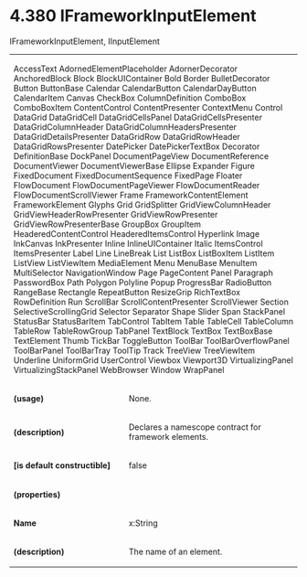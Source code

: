 <html dir="LTR" xmlns:mshelp="http://msdn.microsoft.com/mshelp" xmlns:ddue="http://ddue.schemas.microsoft.com/authoring/2003/5" xmlns:xlink="http://www.w3.org/1999/xlink" xmlns:tool="http://www.microsoft.com/tooltip"><body><input type="hidden" id="userDataCache" class="userDataStyle"><input type="hidden" id="hiddenScrollOffset"><img id="dropDownImage" style="display:none; height:0; width:0;" src="../local/drpdown.gif"><img id="dropDownHoverImage" style="display:none; height:0; width:0;" src="../local/drpdown_orange.gif"><img id="collapseImage" style="display:none; height:0; width:0;" src="../local/collapse.gif"><img id="expandImage" style="display:none; height:0; width:0;" src="../local/exp.gif"><img id="collapseAllImage" style="display:none; height:0; width:0;" src="../local/collall.gif"><img id="expandAllImage" style="display:none; height:0; width:0;" src="../local/expall.gif"><img id="copyImage" style="display:none; height:0; width:0;" src="../local/copycode.gif"><img id="copyHoverImage" style="display:none; height:0; width:0;" src="../local/copycodeHighlight.gif"><div id="header"><h1 class="heading">4.380 IFrameworkInputElement</h1></div><div id="mainSection"><div id="mainBody"><div id="allHistory" class="saveHistory" onsave="saveAll()" onload="loadAll()"></div>
				<p xmlns:wsd="http://wsdev.schemas.microsoft.com/authoring/2008/2" xmlns:msxsl="urn:schemas-microsoft-com:xslt" xmlns:script="urn:script" xmlns:build="urn:build">
				</p>
			<div id="sectionSection0" class="section" name="collapseableSection"><content xmlns="http://ddue.schemas.microsoft.com/authoring/2003/5" xmlns:wsd="http://wsdev.schemas.microsoft.com/authoring/2008/2" xmlns:msxsl="urn:schemas-microsoft-com:xslt" xmlns:script="urn:script" xmlns:build="urn:build">
				</content></div><div id="sectionSection1" class="section" name="collapseableSection"><content xmlns="http://ddue.schemas.microsoft.com/authoring/2003/5" xmlns:wsd="http://wsdev.schemas.microsoft.com/authoring/2008/2" xmlns:msxsl="urn:schemas-microsoft-com:xslt" xmlns:script="urn:script" xmlns:build="urn:build">
					<p xmlns="">IFrameworkInputElement, <mshelp:link keywords="6424ffc8-2703-41c5-9002-c08546d70f56" tabindex="0">IInputElement</mshelp:link></p>
					<p xmlns=""><b></b></p><table class="ProtocolAuthoredTable" xmlns=""><tr>
								<td colspan="2">
									<p>
										<mshelp:link keywords="f0e72688-67fc-4beb-a92b-4dd1aaba88f1" tabindex="0">AccessText</mshelp:link> <mshelp:link keywords="be0cd7f0-a472-4708-98eb-959e8db9d3c6" tabindex="0">AdornedElementPlaceholder</mshelp:link> <mshelp:link keywords="8e3018b7-24ca-4486-b2bb-8388d436e904" tabindex="0">AdornerDecorator</mshelp:link> <mshelp:link keywords="03556e34-470a-4f98-a2e5-40834360a600" tabindex="0">AnchoredBlock</mshelp:link> <mshelp:link keywords="e5df15ad-663d-4d52-ab82-3cef2c48f69e" tabindex="0">Block</mshelp:link> <mshelp:link keywords="d9b6989c-5286-4b40-90d8-e415b563ee8b" tabindex="0">BlockUIContainer</mshelp:link> <mshelp:link keywords="511dcce8-13a5-4c42-9893-ed554b7f1098" tabindex="0">Bold</mshelp:link> <mshelp:link keywords="39663c25-a642-4db9-8524-9d4ce1b89948" tabindex="0">Border</mshelp:link> <mshelp:link keywords="a846cf08-0183-4259-83fc-4198e11b4302" tabindex="0">BulletDecorator</mshelp:link> <mshelp:link keywords="71a507e2-a912-42d1-a7da-4a1b8b13e668" tabindex="0">Button</mshelp:link> <mshelp:link keywords="beb54d5a-721a-43aa-973e-c69905ec015d" tabindex="0">ButtonBase</mshelp:link> <mshelp:link keywords="0e900d92-6ae0-48ed-87fa-eea20fc31d09" tabindex="0">Calendar</mshelp:link> <mshelp:link keywords="95dd655d-244b-4f26-ad52-86622281d400" tabindex="0">CalendarButton</mshelp:link> <mshelp:link keywords="6d082c10-2d68-4311-ae88-84e4dd225ff3" tabindex="0">CalendarDayButton</mshelp:link> <mshelp:link keywords="e63372d9-67c7-41fb-b0e0-732e2d7680d8" tabindex="0">CalendarItem</mshelp:link> <mshelp:link keywords="32514c75-c9f4-4f17-ad48-2403dfa54a24" tabindex="0">Canvas</mshelp:link> <mshelp:link keywords="9c636419-e3e7-4078-b948-1586178e6362" tabindex="0">CheckBox</mshelp:link> <mshelp:link keywords="bd6e9c20-a66e-40f0-bdc1-03c7113d1a5a" tabindex="0">ColumnDefinition</mshelp:link> <mshelp:link keywords="37d9f76f-1464-4486-8cad-f5fe4ae92191" tabindex="0">ComboBox</mshelp:link> <mshelp:link keywords="aaa2c5a6-3edd-4a5f-94eb-dab10779f6e0" tabindex="0">ComboBoxItem</mshelp:link> <mshelp:link keywords="4feda03f-b149-466e-ba5a-2a3b49bcbab3" tabindex="0">ContentControl</mshelp:link> <mshelp:link keywords="5af73b49-190d-4beb-9f0d-378c3909b61a" tabindex="0">ContentPresenter</mshelp:link> <mshelp:link keywords="da12029e-fbca-4567-9b0b-868ef37faebd" tabindex="0">ContextMenu</mshelp:link> <mshelp:link keywords="e3f8a631-4f69-4215-9d7d-347fc3f155d7" tabindex="0">Control</mshelp:link> <mshelp:link keywords="52ff8b55-d44f-4e4f-a9c5-7fc74b2d917c" tabindex="0">DataGrid</mshelp:link> <mshelp:link keywords="3bcd01c5-20fa-4ab3-a05a-af6fdf0277b0" tabindex="0">DataGridCell</mshelp:link> <mshelp:link keywords="f603001a-b22f-4c5a-b23d-2918d4053c5c" tabindex="0">DataGridCellsPanel</mshelp:link> <mshelp:link keywords="8ed22165-d262-4bd8-af14-1b60675908e3" tabindex="0">DataGridCellsPresenter</mshelp:link> <mshelp:link keywords="d2ba580b-373a-4976-a6f2-7d042df2a162" tabindex="0">DataGridColumnHeader</mshelp:link> <mshelp:link keywords="40695503-6002-4ce4-ab4c-5fe4642bfeb1" tabindex="0">DataGridColumnHeadersPresenter</mshelp:link> <mshelp:link keywords="423eda60-6f0a-45b4-8454-eaada52e2656" tabindex="0">DataGridDetailsPresenter</mshelp:link> <mshelp:link keywords="9df04f93-f458-4672-810c-8f64a42c8849" tabindex="0">DataGridRow</mshelp:link> <mshelp:link keywords="12dc434e-f13a-4f45-8eeb-80c34ff8f345" tabindex="0">DataGridRowHeader</mshelp:link> <mshelp:link keywords="862f2b31-4b3b-4b51-b937-7d4cab8acfe2" tabindex="0">DataGridRowsPresenter</mshelp:link> <mshelp:link keywords="c8254c38-d385-4317-9ec9-67cc5905bd75" tabindex="0">DatePicker</mshelp:link> <mshelp:link keywords="0fc32458-bcad-4ca0-8ac4-693aaeb1855e" tabindex="0">DatePickerTextBox</mshelp:link> <mshelp:link keywords="0f2486d4-11bb-49c1-866e-27b3eaf4c741" tabindex="0">Decorator</mshelp:link> <mshelp:link keywords="6d15677a-109c-48a5-9795-33211643f3a6" tabindex="0">DefinitionBase</mshelp:link> <mshelp:link keywords="cd79d0de-5717-4c3c-89f7-ee344ce028ba" tabindex="0">DockPanel</mshelp:link> <mshelp:link keywords="77a90c32-0709-4da0-b33b-3d8c075b0af2" tabindex="0">DocumentPageView</mshelp:link> <mshelp:link keywords="3ba9fb5d-a8f0-451b-8543-1caaabaac83a" tabindex="0">DocumentReference</mshelp:link> <mshelp:link keywords="22ce9721-e36a-4914-9fb7-9de478b72888" tabindex="0">DocumentViewer</mshelp:link> <mshelp:link keywords="42342ff2-d8ae-41f5-a703-abe6a520a5bf" tabindex="0">DocumentViewerBase</mshelp:link> <mshelp:link keywords="3684906d-add6-4120-960d-9f30966f4234" tabindex="0">Ellipse</mshelp:link> <mshelp:link keywords="ef68975e-7e34-4513-89e7-1979e7e3f354" tabindex="0">Expander</mshelp:link> <mshelp:link keywords="90394a7b-28dd-4b0a-bf6f-90aaacd6d446" tabindex="0">Figure</mshelp:link> <mshelp:link keywords="1a31888f-5acb-4a06-aae1-f380de30c38e" tabindex="0">FixedDocument</mshelp:link> <mshelp:link keywords="6cf5fb7d-8f6a-41da-a035-a4237fa84892" tabindex="0">FixedDocumentSequence</mshelp:link> <mshelp:link keywords="9757b4bf-fc44-470d-95dc-884e49178afd" tabindex="0">FixedPage</mshelp:link> <mshelp:link keywords="d534c23d-859b-439a-a62d-21f3370a2b54" tabindex="0">Floater</mshelp:link> <mshelp:link keywords="a61a07c0-c949-421d-9b4f-535a303972a5" tabindex="0">FlowDocument</mshelp:link> <mshelp:link keywords="c82d24e8-82ad-4e41-8564-f7f4b4862ac2" tabindex="0">FlowDocumentPageViewer</mshelp:link> <mshelp:link keywords="7369c894-71d3-4f53-bd52-605570b533e6" tabindex="0">FlowDocumentReader</mshelp:link> <mshelp:link keywords="eab5873a-025c-4254-a28b-2d9a3fdf844b" tabindex="0">FlowDocumentScrollViewer</mshelp:link> <mshelp:link keywords="e2d9ee4d-1caf-4c0a-a420-5dfda26b77cc" tabindex="0">Frame</mshelp:link> <mshelp:link keywords="1ccb2f40-5b5c-44c2-850d-38e2f1a657bc" tabindex="0">FrameworkContentElement</mshelp:link> <mshelp:link keywords="cd8a3b6b-b281-4837-a172-885a46e2fa4e" tabindex="0">FrameworkElement</mshelp:link> <mshelp:link keywords="dcb5d9ab-fab8-443a-881c-9ada6491d938" tabindex="0">Glyphs</mshelp:link> <mshelp:link keywords="3aa94d94-eaa6-4af9-b53e-cf419a88d5a9" tabindex="0">Grid</mshelp:link> <mshelp:link keywords="1a02c367-64c4-4c64-bbea-3457123b31f7" tabindex="0">GridSplitter</mshelp:link> <mshelp:link keywords="da0701c0-a515-49c6-b6fb-46c66a86ba30" tabindex="0">GridViewColumnHeader</mshelp:link> <mshelp:link keywords="3381230a-846f-4f50-9c22-b5c92698a962" tabindex="0">GridViewHeaderRowPresenter</mshelp:link> <mshelp:link keywords="00732cdc-e315-4cf1-8e4a-c8ace2197e74" tabindex="0">GridViewRowPresenter</mshelp:link> <mshelp:link keywords="348ae330-69b1-4607-ba9b-521e6778e110" tabindex="0">GridViewRowPresenterBase</mshelp:link> <mshelp:link keywords="16142141-53d1-43ca-91e1-da357096c735" tabindex="0">GroupBox</mshelp:link> <mshelp:link keywords="5b2d0756-d4fc-468f-81a6-e09fb383e2ac" tabindex="0">GroupItem</mshelp:link> <mshelp:link keywords="5d584631-4b6d-41d9-ab49-c1ff7dc90fef" tabindex="0">HeaderedContentControl</mshelp:link> <mshelp:link keywords="0e2ac43a-db68-4ca8-917d-7460898d9b8a" tabindex="0">HeaderedItemsControl</mshelp:link> <mshelp:link keywords="d975afa9-b23f-46e9-a3a6-8cb3d696eb72" tabindex="0">Hyperlink</mshelp:link> <mshelp:link keywords="d4e32a0e-ae6b-4f74-b8ca-347667a84111" tabindex="0">Image</mshelp:link> <mshelp:link keywords="babd61fa-64fc-4576-9098-d35c8e6b3fd3" tabindex="0">InkCanvas</mshelp:link> <mshelp:link keywords="5a3979e9-8973-484a-b73d-267938786336" tabindex="0">InkPresenter</mshelp:link> <mshelp:link keywords="25695a67-6bb7-4730-8d67-9ebaa2ef913c" tabindex="0">Inline</mshelp:link> <mshelp:link keywords="a4aadfb7-3277-47f9-b854-1c36d82ef8a9" tabindex="0">InlineUIContainer</mshelp:link> <mshelp:link keywords="29b504bf-7551-4f13-a7a8-be10de449596" tabindex="0">Italic</mshelp:link> <mshelp:link keywords="4000fa9a-e060-40a7-9fd5-4e4a8604a935" tabindex="0">ItemsControl</mshelp:link> <mshelp:link keywords="a58c7e6e-6499-443f-a446-d70834457088" tabindex="0">ItemsPresenter</mshelp:link> <mshelp:link keywords="71e440c4-9a75-4c5d-ab1c-d56656cb3148" tabindex="0">Label</mshelp:link> <mshelp:link keywords="7c0ea77b-bf35-4e66-878d-36df65227b42" tabindex="0">Line</mshelp:link> <mshelp:link keywords="d62411ee-06cf-4d5d-b737-88dc738cee78" tabindex="0">LineBreak</mshelp:link> <mshelp:link keywords="92c18287-0b7f-45bd-820c-9f39bd2e110e" tabindex="0">List</mshelp:link> <mshelp:link keywords="c1bc8a57-d6f8-4164-b7db-a9e6dc224479" tabindex="0">ListBox</mshelp:link> <mshelp:link keywords="83f55f16-c99d-43e6-b19c-9e1ef176c742" tabindex="0">ListBoxItem</mshelp:link> <mshelp:link keywords="2b5683d8-7393-4e53-a56d-fa7f449847cf" tabindex="0">ListItem</mshelp:link> <mshelp:link keywords="9d3c5270-0950-47a4-88d7-65cb7bf44145" tabindex="0">ListView</mshelp:link> <mshelp:link keywords="e312f209-e9a2-493e-81a2-8424fe94ecf2" tabindex="0">ListViewItem</mshelp:link> <mshelp:link keywords="2f6e697c-6a70-4982-b3bd-562749736e97" tabindex="0">MediaElement</mshelp:link> <mshelp:link keywords="f727bb8f-428f-418b-9d12-b3ab12e3f2fa" tabindex="0">Menu</mshelp:link> <mshelp:link keywords="0a6b035f-f229-4480-9339-318572eead4e" tabindex="0">MenuBase</mshelp:link> <mshelp:link keywords="845c8345-b06b-4681-96ee-4b13e54a22d1" tabindex="0">MenuItem</mshelp:link> <mshelp:link keywords="4b0c18bb-1956-4a9f-994c-f7e59bd9918e" tabindex="0">MultiSelector</mshelp:link> <mshelp:link keywords="894ba012-937f-401c-a319-f056889183e5" tabindex="0">NavigationWindow</mshelp:link> <mshelp:link keywords="99053d96-66c2-461b-8d0a-6bf39410106d" tabindex="0">Page</mshelp:link> <mshelp:link keywords="30f4fc6b-b23a-48e1-a37e-71056bb02e7b" tabindex="0">PageContent</mshelp:link> <mshelp:link keywords="327b5dfc-8c0e-48bd-90e9-23ca71cb39a4" tabindex="0">Panel</mshelp:link> <mshelp:link keywords="d7a7f6ce-6033-4669-a36a-33f2cf543a30" tabindex="0">Paragraph</mshelp:link> <mshelp:link keywords="62f003a7-0424-40e8-b1fe-a05c9b420c5e" tabindex="0">PasswordBox</mshelp:link> <mshelp:link keywords="00d63d45-4097-4131-9a60-b1698f09a915" tabindex="0">Path</mshelp:link> <mshelp:link keywords="0825cc0d-f7ab-4e91-b82d-ca5c9e418813" tabindex="0">Polygon</mshelp:link> <mshelp:link keywords="05990d18-be58-4f87-9c0a-7d0730b64d41" tabindex="0">Polyline</mshelp:link> <mshelp:link keywords="c41fb57d-7a43-49ba-9f64-cc7f3ec73f34" tabindex="0">Popup</mshelp:link> <mshelp:link keywords="03ed5268-b3d2-4699-8afd-681940d64fad" tabindex="0">ProgressBar</mshelp:link> <mshelp:link keywords="0e325ffa-4dac-40b2-8894-15fe72b737e2" tabindex="0">RadioButton</mshelp:link> <mshelp:link keywords="edb86d8f-ab1b-4aea-900b-4cff1f383fe1" tabindex="0">RangeBase</mshelp:link> <mshelp:link keywords="26abe1bb-8a46-47a3-aa85-9880261b685e" tabindex="0">Rectangle</mshelp:link> <mshelp:link keywords="279283f6-7d78-48f6-8ce4-1b41a264e091" tabindex="0">RepeatButton</mshelp:link> <mshelp:link keywords="1a3149ec-2522-471f-8329-0b40a0aeed5f" tabindex="0">ResizeGrip</mshelp:link> <mshelp:link keywords="fb1918c6-e586-40e4-9ab8-bcef7456f0bf" tabindex="0">RichTextBox</mshelp:link> <mshelp:link keywords="a3f43aed-4556-474a-8153-5f80802904ac" tabindex="0">RowDefinition</mshelp:link> <mshelp:link keywords="9cb50427-ec9f-4d36-9219-c16c9ea122c1" tabindex="0">Run</mshelp:link> <mshelp:link keywords="8be03644-3514-4413-8702-129f3821b06a" tabindex="0">ScrollBar</mshelp:link> <mshelp:link keywords="be0617ef-bc47-4155-9964-c54b8f9f5345" tabindex="0">ScrollContentPresenter</mshelp:link> <mshelp:link keywords="44108339-dea0-47a2-bbb5-4ec7a1db982d" tabindex="0">ScrollViewer</mshelp:link> <mshelp:link keywords="fe4efee2-9c94-4865-adf3-0554d26970dd" tabindex="0">Section</mshelp:link> <mshelp:link keywords="859931a9-aa65-4ee7-9aed-72c831ab7377" tabindex="0">SelectiveScrollingGrid</mshelp:link> <mshelp:link keywords="27f38608-3deb-44e2-9fed-621d010b1c0b" tabindex="0">Selector</mshelp:link> <mshelp:link keywords="f28ef988-41e3-45d0-9853-54aa0d15446b" tabindex="0">Separator</mshelp:link> <mshelp:link keywords="fd5721f2-40d7-4c70-a119-75b5078e05cd" tabindex="0">Shape</mshelp:link> <mshelp:link keywords="445e0c7e-d5f0-4f39-9fdd-2592e934474f" tabindex="0">Slider</mshelp:link> <mshelp:link keywords="a501a2f3-e061-4b6f-8bdc-186aa89dbbad" tabindex="0">Span</mshelp:link> <mshelp:link keywords="45096486-d27e-4461-b568-2993b4b6deb9" tabindex="0">StackPanel</mshelp:link> <mshelp:link keywords="aa57cb9c-debc-4d02-b933-e119065548a2" tabindex="0">StatusBar</mshelp:link> <mshelp:link keywords="2c78e6ae-386e-474a-a92b-5946f2b572da" tabindex="0">StatusBarItem</mshelp:link> <mshelp:link keywords="51115aea-394f-467c-a2c9-9b73f6c65ceb" tabindex="0">TabControl</mshelp:link> <mshelp:link keywords="469ba753-05f1-4cf7-9805-e3a52a945695" tabindex="0">TabItem</mshelp:link> <mshelp:link keywords="f9a4f5d4-79e7-48a3-b061-73282039607f" tabindex="0">Table</mshelp:link> <mshelp:link keywords="510befbe-c63a-4648-93fe-7fc14b3a6a99" tabindex="0">TableCell</mshelp:link> <mshelp:link keywords="a74e42d9-168a-486a-af5a-d095743be6a4" tabindex="0">TableColumn</mshelp:link> <mshelp:link keywords="0dac0acf-5ee9-4c68-8430-9aa1c4f40b7c" tabindex="0">TableRow</mshelp:link> <mshelp:link keywords="b1676dfb-1329-454b-9f91-ae982927683b" tabindex="0">TableRowGroup</mshelp:link> <mshelp:link keywords="32b5385e-1bcc-4edb-b830-ec0ae1683c6e" tabindex="0">TabPanel</mshelp:link> <mshelp:link keywords="bd6095e0-1652-4c56-9565-4f93ef16767c" tabindex="0">TextBlock</mshelp:link> <mshelp:link keywords="6f767c16-d78d-4cee-9314-a53c5839d9e3" tabindex="0">TextBox</mshelp:link> <mshelp:link keywords="5fdb698b-49a5-4e57-9a78-41c997c58efe" tabindex="0">TextBoxBase</mshelp:link> <mshelp:link keywords="f8f523f1-84e6-4687-9be0-487f05479f32" tabindex="0">TextElement</mshelp:link> <mshelp:link keywords="86eaf754-ea77-484f-9503-fe3e7cc85232" tabindex="0">Thumb</mshelp:link> <mshelp:link keywords="3261472e-5c7a-4ef7-8070-9c8792293d26" tabindex="0">TickBar</mshelp:link> <mshelp:link keywords="8c074cb6-ee07-4943-83ce-0075fe651b9c" tabindex="0">ToggleButton</mshelp:link> <mshelp:link keywords="adbb9fd8-152c-4d17-b0f8-f9bcb3b865eb" tabindex="0">ToolBar</mshelp:link> <mshelp:link keywords="df116e00-0e9f-4564-ae30-156d4e67ad45" tabindex="0">ToolBarOverflowPanel</mshelp:link> <mshelp:link keywords="82e9a022-621f-4c36-9187-ef9fc98ef9ff" tabindex="0">ToolBarPanel</mshelp:link> <mshelp:link keywords="eeb9cb58-3d72-47cb-842f-e968588519ab" tabindex="0">ToolBarTray</mshelp:link> <mshelp:link keywords="1890c305-b9dc-4449-bde2-697c3d81effd" tabindex="0">ToolTip</mshelp:link> <mshelp:link keywords="5053aa85-1cf5-4341-8c44-ac6a6d520e23" tabindex="0">Track</mshelp:link> <mshelp:link keywords="6bdd09c5-c27c-4b75-b7f2-4c2f53cf4815" tabindex="0">TreeView</mshelp:link> <mshelp:link keywords="b09645ba-3f99-4e13-a2e0-87989de51d3a" tabindex="0">TreeViewItem</mshelp:link> <mshelp:link keywords="3f5b8112-3473-422d-a494-f0dc97e4edb2" tabindex="0">Underline</mshelp:link> <mshelp:link keywords="c366ddcc-ff7b-4bde-9324-b6bdb99b85ec" tabindex="0">UniformGrid</mshelp:link> <mshelp:link keywords="5315bfbd-f200-42a7-b454-4a1e0f64692b" tabindex="0">UserControl</mshelp:link> <mshelp:link keywords="a44cf3ce-9c3e-4e11-8789-b5de8519cf7a" tabindex="0">Viewbox</mshelp:link> <mshelp:link keywords="11076c66-7e1a-4f35-8736-e1262241f3ae" tabindex="0">Viewport3D</mshelp:link> <mshelp:link keywords="f7ac765a-6d69-42ae-a67b-54eaf7ee0a63" tabindex="0">VirtualizingPanel</mshelp:link> <mshelp:link keywords="bf7feb28-f916-4a5a-8aa1-456eab6e8796" tabindex="0">VirtualizingStackPanel</mshelp:link> <mshelp:link keywords="4d5e964a-8fb8-47c2-8b53-3c06c06c8a5c" tabindex="0">WebBrowser</mshelp:link> <mshelp:link keywords="4456002b-5203-4b26-9050-0397c868e1a3" tabindex="0">Window</mshelp:link> <mshelp:link keywords="4b86cce9-63fe-4282-b516-dd1c09a83bb6" tabindex="0">WrapPanel</mshelp:link></p>
								</td>
							</tr><tr>
							<td>
								<p>
									<b>(usage)</b>
								</p>
							</td>
							<td>
								<p>None.</p>
							</td>
						</tr><tr>
							<td>
								<p>
									<b>(description)</b>
								</p>
							</td>
							<td>
								<p>Declares a namescope contract for framework elements.</p>
							</td>
						</tr><tr>
							<td>
								<p>
									<b>[is default constructible]</b>
								</p>
							</td>
							<td>
								<p>false</p>
							</td>
						</tr><tr>
							<td>
								<p>
									<b>(properties)</b>
								</p>
							</td>
							<td>
							</td>
						</tr><tr>
							<td>
								<p>
									<b>Name</b>
								</p>
							</td>
							<td>
								<p>
									<mshelp:link keywords="67edea77-c567-471a-a9f7-a27c3f49a322" tabindex="0">x:String</mshelp:link>
								</p>
							</td>
						</tr><tr>
							<td>
								<p>
									<b>(description)</b>
								</p>
							</td>
							<td>
								<p>The name of an element.</p>
							</td>
						</tr></table>
				</content></div><!--[if gte IE 5]>
			<tool:tip element="languageFilterToolTip" avoidmouse="false"/>
		<![endif]--></div><a name="feedback"></a><span></span></div></body></html>